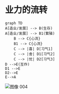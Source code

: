 # 业力的流转

```mermaid 业力的流动
graph TD
A[造业/发展] --> B(生存)
A[造业/发展] --> B1(繁殖)
    B --> C{心流}
    B1 --> C{心流}
    C --> |喜| D[习气1]
    C --> |舍| D1[习气2]
    C --> |忧| D2[习气3]
D -->E(互作)
D1 -->E
D2-->E
E-->A
```

![图像 004](https://user-images.githubusercontent.com/34572147/144531160-428c45f5-fda3-4b2c-a3a8-24394bf96100.png)
